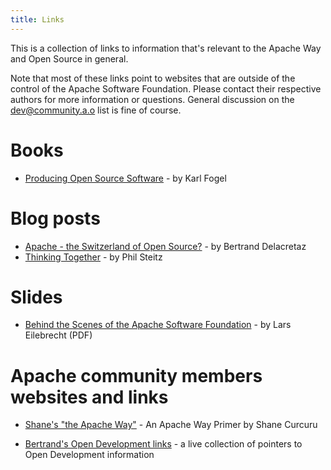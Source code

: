 ```yaml
---
title: Links
---
```


This is a collection of links to information that's relevant to the Apache Way and Open Source in general.

Note that most of these links point to websites that are outside of the control of the Apache Software Foundation. Please contact their respective 
authors for more information or questions. General discussion on the dev@community.a.o list is fine of course.

# Books
* [Producing Open Source Software][1] - by Karl Fogel

# Blog posts
* [Apache - the Switzerland of Open Source?][2] - by Bertrand Delacretaz
* [Thinking Together][3] - by Phil Steitz

# Slides
* [Behind the Scenes of the Apache Software Foundation][4] - by Lars Eilebrecht (PDF)

# Apache community members websites and links
* [Shane's "the Apache Way"][5] - An Apache Way Primer by Shane Curcuru
* [Bertrand's Open Development links][6] - a live collection of pointers to Open Development information


  [1]: https://producingoss.com/
  [2]: https://grep.codeconsult.ch/2009/03/30/the-asf-is-the-switzerland-of-open-source/
  [3]: https://psteitz.blogspot.ch/2011/11/thinking-together.html
  [4]: http://archive.apachecon.com/eu2007/materials/asf-intro-slides-eilebrecht.pdf
  [5]: http://theapacheway.com/
  [6]: https://delicious.com/bdelacretaz/opendevelopment
